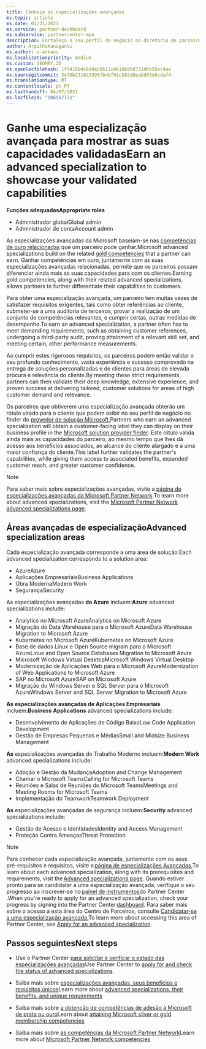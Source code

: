 ```yaml
---
title: Conheça as especializações avançadas
ms.topic: article
ms.date: 01/21/2021
ms.service: partner-dashboard
ms.subservice: partnercenter-mpn
description: Fortaleça o seu perfil de negócio no diretório de parceiros da Microsoft. Conheça as especializações avançadas que pode alcançar juntamente com as suas competências existentes em Ouro e Prata.
author: ArpithaKanuganti
ms.author: v-arkanu
ms.localizationpriority: medium
ms.custom: SEOMAY.20
ms.openlocfilehash: 1f941894c8d4ac8611c4b1869bd731d6b56ec4ae
ms.sourcegitcommit: 5ef0b231023395fb4bf01cb82d0eabd83e6cdaf4
ms.translationtype: MT
ms.contentlocale: pt-PT
ms.lasthandoff: 04/07/2021
ms.locfileid: "106557771"
---
```

# <a name="earn-an-advanced-specialization-to-showcase-your-validated-capabilities"></a><span data-ttu-id="84e3f-104">Ganhe uma especialização avançada para mostrar as suas capacidades validadas</span><span class="sxs-lookup"><span data-stu-id="84e3f-104">Earn an advanced specialization to showcase your validated capabilities</span></span>

<span data-ttu-id="84e3f-105">**Funções adequadas**</span><span class="sxs-lookup"><span data-stu-id="84e3f-105">**Appropriate roles**</span></span>

- <span data-ttu-id="84e3f-106">Administrador global</span><span class="sxs-lookup"><span data-stu-id="84e3f-106">Global admin</span></span>
- <span data-ttu-id="84e3f-107">Administrador de conta</span><span class="sxs-lookup"><span data-stu-id="84e3f-107">Account admin</span></span>

<span data-ttu-id="84e3f-108">As especializações avançadas da Microsoft baseiam-se nas [competências de ouro relacionadas](learn-about-competencies.md) que um parceiro pode ganhar.</span><span class="sxs-lookup"><span data-stu-id="84e3f-108">Microsoft advanced specializations build on the related [gold competencies](learn-about-competencies.md) that a partner can earn.</span></span> <span data-ttu-id="84e3f-109">Ganhar competências em ouro, juntamente com as suas especializações avançadas relacionadas, permite que os parceiros possam diferenciar ainda mais as suas capacidades para com os clientes.</span><span class="sxs-lookup"><span data-stu-id="84e3f-109">Earning gold competencies, along with their related advanced specializations, allows partners to further differentiate their capabilities to customers.</span></span>

<span data-ttu-id="84e3f-110">Para obter uma especialização avançada, um parceiro tem muitas vezes de satisfazer requisitos exigentes, tais como obter referências ao cliente, submeter-se a uma auditoria de terceiros, provar a realização de um conjunto de competências relevantes, e cumprir certas, outras medidas de desempenho.</span><span class="sxs-lookup"><span data-stu-id="84e3f-110">To earn an advanced specialization, a partner often has to meet demanding requirements, such as obtaining customer references, undergoing a third-party audit, proving attainment of a relevant skill set, and meeting certain, other performance measurements.</span></span>

<span data-ttu-id="84e3f-111">Ao cumprir estes rigorosos requisitos, os parceiros podem então validar o seu profundo conhecimento, vasta experiência e sucesso comprovado na entrega de soluções personalizadas e de clientes para áreas de elevada procura e relevância do cliente.</span><span class="sxs-lookup"><span data-stu-id="84e3f-111">By meeting these strict requirements, partners can then validate their deep knowledge, extensive experience, and proven success at delivering tailored, customer solutions for areas of high customer demand and relevance.</span></span>

<span data-ttu-id="84e3f-112">Os parceiros que obtiverem uma especialização avançada obterão um rótulo virado para o cliente que podem exibir no seu perfil de negócio no finder do [provedor de solução Microsoft.](https://www.microsoft.com/solution-providers/home)</span><span class="sxs-lookup"><span data-stu-id="84e3f-112">Partners who earn an advanced specialization will obtain a customer-facing label they can display on their business profile in the [Microsoft solution provider finder](https://www.microsoft.com/solution-providers/home).</span></span> <span data-ttu-id="84e3f-113">Este rótulo valida ainda mais as capacidades do parceiro, ao mesmo tempo que lhes dá acesso aos benefícios associados, ao alcance do cliente alargado e a uma maior confiança do cliente.</span><span class="sxs-lookup"><span data-stu-id="84e3f-113">This label further validates the partner's capabilities, while giving them access to associated benefits, expanded customer reach, and greater customer confidence.</span></span>

> [!NOTE]
> <span data-ttu-id="84e3f-114">Para saber mais sobre especializações avançadas, visite a [página de especializações avançadas da Microsoft Partner Network](https://partner.microsoft.com/membership/advanced-specialization).</span><span class="sxs-lookup"><span data-stu-id="84e3f-114">To learn more about advanced specializations, visit the [Microsoft Partner Network advanced specializations page](https://partner.microsoft.com/membership/advanced-specialization).</span></span>

## <a name="advanced-specialization-areas"></a><span data-ttu-id="84e3f-115">Áreas avançadas de especialização</span><span class="sxs-lookup"><span data-stu-id="84e3f-115">Advanced specialization areas</span></span>

<span data-ttu-id="84e3f-116">Cada especialização avançada corresponde a uma área de solução:</span><span class="sxs-lookup"><span data-stu-id="84e3f-116">Each advanced specialization corresponds to a solution area:</span></span>

- <span data-ttu-id="84e3f-117">Azure</span><span class="sxs-lookup"><span data-stu-id="84e3f-117">Azure</span></span>
- <span data-ttu-id="84e3f-118">Aplicações Empresariais</span><span class="sxs-lookup"><span data-stu-id="84e3f-118">Business Applications</span></span>
- <span data-ttu-id="84e3f-119">Obra Moderna</span><span class="sxs-lookup"><span data-stu-id="84e3f-119">Modern Work</span></span>
- <span data-ttu-id="84e3f-120">Segurança</span><span class="sxs-lookup"><span data-stu-id="84e3f-120">Security</span></span>

<span data-ttu-id="84e3f-121">As especializações avançadas **do Azure** incluem:</span><span class="sxs-lookup"><span data-stu-id="84e3f-121">**Azure** advanced specializations include:</span></span>

- <span data-ttu-id="84e3f-122">Analytics no Microsoft Azure</span><span class="sxs-lookup"><span data-stu-id="84e3f-122">Analytics on Microsoft Azure</span></span>
- <span data-ttu-id="84e3f-123">Migração do Data Warehouse para o Microsoft Azure</span><span class="sxs-lookup"><span data-stu-id="84e3f-123">Data Warehouse Migration to Microsoft Azure</span></span>
- <span data-ttu-id="84e3f-124">Kubernetes no Microsoft Azure</span><span class="sxs-lookup"><span data-stu-id="84e3f-124">Kubernetes on Microsoft Azure</span></span>
- <span data-ttu-id="84e3f-125">Base de dados Linux e Open Source migram para o Microsoft Azure</span><span class="sxs-lookup"><span data-stu-id="84e3f-125">Linux and Open Source Databases Migration to Microsoft Azure</span></span>
- <span data-ttu-id="84e3f-126">Microsoft Windows Virtual Desktop</span><span class="sxs-lookup"><span data-stu-id="84e3f-126">Microsoft Windows Virtual Desktop</span></span>
- <span data-ttu-id="84e3f-127">Modernização de Aplicações Web para o Microsoft Azure</span><span class="sxs-lookup"><span data-stu-id="84e3f-127">Modernization of Web Applications to Microsoft Azure</span></span>
- <span data-ttu-id="84e3f-128">SAP no Microsoft Azure</span><span class="sxs-lookup"><span data-stu-id="84e3f-128">SAP on Microsoft Azure</span></span>
- <span data-ttu-id="84e3f-129">Migração do Windows Server e SQL Server para o Microsoft Azure</span><span class="sxs-lookup"><span data-stu-id="84e3f-129">Windows Server and SQL Server Migration to Microsoft Azure</span></span>

<span data-ttu-id="84e3f-130">**As especializações avançadas de Aplicações Empresariais** incluem:</span><span class="sxs-lookup"><span data-stu-id="84e3f-130">**Business Applications** advanced specializations include:</span></span>

- <span data-ttu-id="84e3f-131">Desenvolvimento de Aplicações de Código Baixo</span><span class="sxs-lookup"><span data-stu-id="84e3f-131">Low Code Application Development</span></span>
- <span data-ttu-id="84e3f-132">Gestão de Empresas Pequenas e Médias</span><span class="sxs-lookup"><span data-stu-id="84e3f-132">Small and Midsize Business Management</span></span>

<span data-ttu-id="84e3f-133">**As** especializações avançadas do Trabalho Moderno incluem:</span><span class="sxs-lookup"><span data-stu-id="84e3f-133">**Modern Work** advanced specializations include:</span></span>

- <span data-ttu-id="84e3f-134">Adoção e Gestão da Mudança</span><span class="sxs-lookup"><span data-stu-id="84e3f-134">Adoption and Change Management</span></span>
- <span data-ttu-id="84e3f-135">Chamar o Microsoft Teams</span><span class="sxs-lookup"><span data-stu-id="84e3f-135">Calling for Microsoft Teams</span></span>
- <span data-ttu-id="84e3f-136">Reuniões e Salas de Reuniões do Microsoft Teams</span><span class="sxs-lookup"><span data-stu-id="84e3f-136">Meetings and Meeting Rooms for Microsoft Teams</span></span>
- <span data-ttu-id="84e3f-137">Implementação do Teamwork</span><span class="sxs-lookup"><span data-stu-id="84e3f-137">Teamwork Deployment</span></span>

<span data-ttu-id="84e3f-138">**As** especializações avançadas de segurança incluem:</span><span class="sxs-lookup"><span data-stu-id="84e3f-138">**Security** advanced specializations include:</span></span>

- <span data-ttu-id="84e3f-139">Gestão de Acesso e Identidades</span><span class="sxs-lookup"><span data-stu-id="84e3f-139">Identity and Access Management</span></span>
- <span data-ttu-id="84e3f-140">Proteção Contra Ameaças</span><span class="sxs-lookup"><span data-stu-id="84e3f-140">Threat Protection</span></span>

> [!NOTE]
> <span data-ttu-id="84e3f-141">Para conhecer cada especialização avançada, juntamente com os seus pré-requisitos e requisitos, visite a [página de especializações Avançadas.](https://partner.microsoft.com/membership/advanced-specialization)</span><span class="sxs-lookup"><span data-stu-id="84e3f-141">To learn about each advanced specialization, along with its prerequisites and requirements, visit the [Advanced specializations page](https://partner.microsoft.com/membership/advanced-specialization).</span></span> <span data-ttu-id="84e3f-142">Quando estiver pronto para se candidatar a uma especialização avançada, verifique o seu progresso ao inscrever-se no [painel de instrumentos](https://partner.microsoft.com/dashboard)do Partner Center .</span><span class="sxs-lookup"><span data-stu-id="84e3f-142">When you're ready to apply for an advanced specialization, check your progress by signing into the Partner Center [dashboard](https://partner.microsoft.com/dashboard).</span></span> <span data-ttu-id="84e3f-143">Para saber mais sobre o acesso a esta área do Centro de Parceiros, consulte [Candidatar-se a uma especialização avançada.](advanced-specializations-apply.md)</span><span class="sxs-lookup"><span data-stu-id="84e3f-143">To learn more about accessing this area of Partner Center, see [Apply for an advanced specialization](advanced-specializations-apply.md).</span></span>

## <a name="next-steps"></a><span data-ttu-id="84e3f-144">Passos seguintes</span><span class="sxs-lookup"><span data-stu-id="84e3f-144">Next steps</span></span>

- <span data-ttu-id="84e3f-145">Use o Partner Center [para solicitar e verificar o estado das especializações avançadas](advanced-specializations-apply.md)</span><span class="sxs-lookup"><span data-stu-id="84e3f-145">Use Partner Center to [apply for and check the status of advanced specializations](advanced-specializations-apply.md)</span></span>

- <span data-ttu-id="84e3f-146">Saiba mais sobre [especializações avançadas, seus benefícios e requisitos únicos](https://partner.microsoft.com/membership/advanced-specialization)</span><span class="sxs-lookup"><span data-stu-id="84e3f-146">Learn more about [advanced specializations, their benefits, and unique requirements](https://partner.microsoft.com/membership/advanced-specialization)</span></span>

- <span data-ttu-id="84e3f-147">Saiba mais sobre [a obtenção de competências de adesão à Microsoft de prata ou ouro](learn-about-competencies.md)</span><span class="sxs-lookup"><span data-stu-id="84e3f-147">Learn about [attaining Microsoft silver or gold membership competencies](learn-about-competencies.md)</span></span>

- <span data-ttu-id="84e3f-148">Saiba mais sobre [as competências da Microsoft Partner Network](https://partner.microsoft.com/membership/competencies)</span><span class="sxs-lookup"><span data-stu-id="84e3f-148">Learn more about [Microsoft Partner Network competencies](https://partner.microsoft.com/membership/competencies)</span></span>